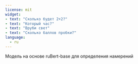 ```yaml
---
license: mit
widget:
- text: "Сколько будет 2+2?"
- text: "Который час?"
- text: "Вруби свет"
- text: "Сколько баллов пробки?"
language:
  - ru
---
```

Модель на основе ruBert-base для определения намерений